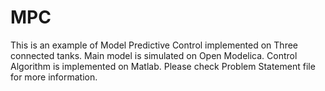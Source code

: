 # MPC
This is an example of Model Predictive Control implemented on Three connected tanks.
Main model is simulated on Open Modelica.
Control Algorithm is implemented on Matlab.
Please check Problem Statement file for more information.
